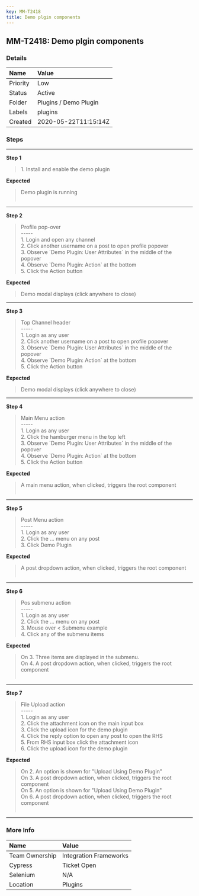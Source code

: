 ```yaml
---
key: MM-T2418
title: Demo plgin components
---
```


## MM-T2418: Demo plgin components

### Details

| Name     | Value                 |
| :------- | :-------------------- |
| Priority | Low                   |
| Status   | Active                |
| Folder   | Plugins / Demo Plugin |
| Labels   | plugins               |
| Created  | 2020-05-22T11:15:14Z  |

### Steps

<hr/>

**Step 1**

> <article>1. Install and enable the demo plugin</article>

**Expected**

> <article>Demo plugin is running<br><br></article>

<hr/>

**Step 2**

> <article>Profile pop-over <br>-----<br>1. Login and open any channel <br>2. Click another username on a post to open profile popover<br>3. Observe `Demo Plugin: User Attributes` in the middle of the popover<br>4. Observe `Demo Plugin: Action` at the bottom<br>5. Click the Action button</article>

**Expected**

> <article>Demo modal displays (click anywhere to close)</article>

<hr/>

**Step 3**

> <article>Top Channel header<br>-----<br>1. Login as any user<br>2. Click another username on a post to open profile popover<br>3. Observe `Demo Plugin: User Attributes` in the middle of the popover<br>4. Observe `Demo Plugin: Action` at the bottom<br>5. Click the Action button</article>

**Expected**

> <article>Demo modal displays (click anywhere to close)</article>

<hr/>

**Step 4**

> <article>Main Menu action<br>-----<br>1. Login as any user<br>2. Click the hamburger menu in the top left<br>3. Observe `Demo Plugin: User Attributes` in the middle of the popover<br>4. Observe `Demo Plugin: Action` at the bottom<br>5. Click the Action button</article>

**Expected**

> <article>A main menu action, when clicked, triggers the root component<br><br></article>

<hr/>

**Step 5**

> <article>Post Menu action<br>-----<br>1. Login as any user<br>2. Click the ... menu on any post<br>3. Click Demo Plugin</article>

**Expected**

> <article>A post dropdown action, when clicked, triggers the root component<br><br></article>

<hr/>

**Step 6**

> <article>Pos submenu action<br>-----<br>1. Login as any user<br>2. Click the ... menu on any post<br>3. Mouse over &lt; Submenu example<br>4. Click any of the submenu items </article>

**Expected**

> <article>On 3. Three items are displayed in the submenu.<br>On 4. A post dropdown action, when clicked, triggers the root component<br><br></article>

<hr/>

**Step 7**

> <article>File Upload action<br>-----<br>1. Login as any user<br>2. Click the attachment icon on the main input box<br>3. Click the upload icon for the demo plugin<br>4. Click the reply option to open any post to open the RHS<br>5. From RHS input box click the attachment icon<br>6. Click the upload icon for the demo plugin</article>

**Expected**

> <article>On 2. An option is shown for "Upload Using Demo Plugin"<br>On 3. A post dropdown action, when clicked, triggers the root component<br>On 5. An option is shown for "Upload Using Demo Plugin"<br>On 6. A post dropdown action, when clicked, triggers the root component<br><br></article>

<hr/>

### More Info

| Name           | Value                  |
| :------------- | :--------------------- |
| Team Ownership | Integration Frameworks |
| Cypress        | Ticket Open            |
| Selenium       | N/A                    |
| Location       | Plugins                |
